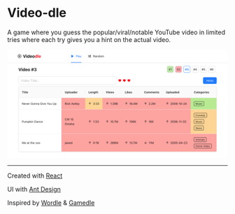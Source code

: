 # Video-dle

A game where you guess the popular/viral/notable YouTube video in limited tries where each try gives you a hint on the actual video.

![Example](./example.png)

---

Created with [React](https://react.dev/)

UI with [Ant Design](https://ant.design/)

Inspired by [Wordle](https://www.nytimes.com/games/wordle/index.html) & [Gamedle](https://www.gamedle.wtf/)

